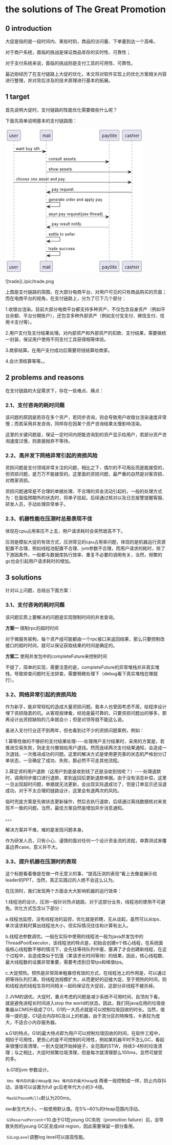 # the solutions of The Great Promotion

## 0 introduction

大促是指的是一段时间内、某些时刻，商品的访问量、下单量到达一个高峰。

对于商户系统，面临的挑战是保证商品库存的实时性、可靠性；

对于支付系统来说，面临的挑战则是支付工具的可用性、可靠性。

最近刚经历了在支付链路上大促的优化，本文将对软件实现上的优化方案相关内容进行整理，并对背后涉及的技术原理进行基本的拓展。



## 1 target

首先说明大促时，支付链路的性能优化需要做些什么呢？

下面先简单说明基本的支付链路图：

![11](.\pic\trade.png)

![trade](./pic/trade.png

上图是支付链路的简图，在大部分电商平台，对用户可见的只有商品购买的页面；而在电商平台的视角，在支付链路上，分为了已下几个部分：

1.收银台渲染。目前大部分电商平台都支持多种资产，不仅包含自身资产（例如平台余额、平台分期账户），还包含多种外部资产（例如支付宝支付、微信支付、信用卡支付等）。

2.用户支付及支付结果处理。对内部资产和外部资产的扣款、支付结果，需要做统一封装，保证用户使用不同支付工具获得相等体验。

3.商家结算。在用户支付成功后需要将钱结算给商家。

4.会计清核算等等。。

## 2 problems and reasons

在支付链路的大促需求下，存在一些难点、痛点：

### 2.1、支付咨询的耗时问题

该问题的原因是若存在多个资产，若同步咨询，则会导致用户收银台渲染速度非常慢；而若采用并发咨询，同样存在因某个资产咨询结果太慢影响渲染。

这里的关键问题是，保证一定时间内把能咨询到的资产显示给用户，若部分资产咨询速度过慢，则直接抛弃不等待。

### 2.2、高并发下网络异常引起的资损风险

资损问题是支付领域非常关注的问题，相比之下，偶尔的不可用反而是能接受的，但资损问题，是万万不能接受的。这里面的资损问题，最严重的自然是对客资损、对商家资损。

资损问题通常是不合理的单据处理、不合理的资金流动引起的，一般的处理方式为：在面临预期外的状态时，将单子挂起，后续通过核对以及日志报警提醒客服、研发人员，手动处理异常单子。

### 2.3、机器性能在压测时总是表现不佳

体现在cpu占用率压不上去，用户请求耗时会突然居高不下。

压测是模拟大促的有效方式，压测常见的cpu占用率问题，体现的是机器运行资源配置不合理，例如线程池配置不合理、jvm参数不合理，而用户请求的耗时，除了下游因素外，一般都与数据库执行效率、重复不必要的调用有关，当然，频繁的gc也会引起用户请求耗时的增加。

## 3 solutions

针对以上问题，总结出下面方案：

### 3.1、支付咨询的耗时问题

该问题实质上要解决的问题是实现限制时间的并发查询。

**方案一** 限制rpc的超时时间

对于微服务架构，每个资产组可能都由一个rpc接口来返回结果，那么只要控制改接口的超时时间，就可以保证获取结果的时间是确定的。

**方案二** 使用并发包中的completeFuture来控制时间

不提了，简单的实现，需要注意的是，completeFuture的异常堆栈并非真实堆栈，导致排查问题时无法排查，需要稍微处理下（debug看下真实堆栈在哪就行）。

### 3.2、网络异常引起的资损风险

作为新手，能非常轻松的造成大量资损问题。我本人也曾因考虑不周，给程序设计埋下资损隐患的坑。从客观规律看，经验是最可靠的，只要资损问题出的够多，那再设计出资损缺陷的几率就会小；但是对领导就不能这么说。

虽进入支付行业还不到两年，但也看到过不少的资损问题案例，例如：

1.幂等性做的不够好的支付结果处理----处理用户支付结果时，采用的方案是，若推进交易失败，则走支付撤销给用户退钱。然而连续两次支付结果通知，会造成一次退钱、一次推进成功的问题。这里的解决方式是使用更完善的状态机严格划分订单状态，一旦确定了成功、失败，那必然不可走其他流程。

2.薛定谔的用户退款（这用户到底是收到钱了还是没收到钱呢？）----处理退款时，调用同步接口进行退款，拿到返回后更新退款单据。由于没有消息补偿，这里一旦出现超时问题，单据就无法更新，会出现实际退成功了，但是订单显示还没退成功，对于不太合理的链路设计，这里会有退两次的风险。

临时兜底方案是先做状态更新操作，然后去执行退款，后续通过离线数据核对来发现不一致的问题。当然，最佳方案自然是增加异步消息通知。

。。。

解决方案并不难，难的是发现问题本身。

作为研发人员，只有小心、谨慎的面对任何一个设计资金流的流程，单靠测试来覆盖边界case，意义并不大。

### 3.3、提升机器在压测时的表现

这个标题看着像是在做一件无意义的事，“提高压测的表现”看上去像是展示给leader的PPT，当然，真正实践过的人绝不会这么认为。

在压测时，我们发现两个方面会大大影响机器的运行效率：

1.线程池的设计。压测一般针对热点链路，对于这部分业务，线程池的使用不可避免。优化方式包含以下部分：

​	a.线程池监控，没有线程池的监控，优化就是抓瞎，无从谈起，虽然可以从tps、单次请求耗时算出线程池大小，但实际情况往往和计算有出入。

​	b.线程池参数调优。一般在实际中使用的线程池一般为java并发包中的ThreadPoolExecutor，该线程池的特点是，初始会创建n个核心线程，在系统面临核心线程数不够的情况下，会先往等待队列中塞，塞满了才会创建新线程，在这个过程中，会造成类似于饥饿（某请求长时间等待）的结果，因此，核心线程数、最大线程数的设置非常重要，需要考虑到日常tps和峰值tps。

​	c.大促预热。预热是非常简单粗暴但有效的方式，在线程池上的作用是，可以通过把等待队列打满，将线程池规模扩大，从而更好的迎接大促，至于预热的时间，则和线程池的线程生存时间相关--起码保证在大促前，这部分非线程不被杀掉。

2.JVM的调优。大促时，重点考虑的问题是减少系统不可用时间，自顶向下看，就是避免进程长时间进入stop the world的状态。因此，我们将java应用的垃圾收集器从CMS升级成了G1，G1的一大亮点就是可以控制垃圾回收的时长。当然，值得一提的是，G1适合内存8G及以上的机器，由于其分区的特殊性，卡表较为庞大，不适合小内存服务器。

​	a.G1的特点。G1的最大特点即为用户可以控制垃圾回收的时间，在软件工程中，相较于可用性，更担心的是不可控制的可用性，例如某机器平时不怎么GC，看起来很懂垃圾清理，一到大促就开始掉链子，全范围的STW，持续3-4秒的垃圾清理；与之相比，大促时频繁垃圾清理，但是每次就清理那么100ms，显然可接受的多。

​	b.G1的jvm 参数设计。

​	`Xms 堆内存的最小Heap值` `Xmx 堆内存的最大heap值` 两者一般控制成一样，防止内存抖动，该值可以设置为full gc后老年代大小的3-4倍。

​	`MaxGCPauseMills`默认为200ms。

​	`Xmn`新生代大小，一般使用默认值。在5%~60%的Heap范围内浮动。

​	`G1ReservePercent`=10.由于G1在young GC失败（promotion failure）后，会导致失败的young GC区变成old region，因此需要保留一部分备用。

​	`G1LogLevel`调整log level可以提高性能。

